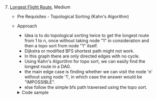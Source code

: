 
7. [Longest Flight Route](https://cses.fi/problemset/task/1680), Medium
    - Pre Requisites - Topological Sorting (Kahn's Algorithm)
    - Approach
        - Idea is to do topological sorting twice to get the longest route from 1 to n, once without taking node "1" in consideration and then a topo sort from node "1" itself.
        - Dijkstra or modified BFS shortest path might not work.
        - In this graph there are only directed edges with no cycle.
        - Using Kahn's Algortihm for topo sort, we can easily find the longest route in a DAG.
        - the main edge case is finding whether we can visit the node 'n' without using node '1', in which case the answer would be "IMPOSSIBLE".
        - else follow the simple bfs path traversed using the topo sort.
        <details>
        <summary>Code sample </summary>

        ```cpp
      
       void solve(){
          ll n, m;    cin >> n >> m;
          vector<ll> adj[n+1];
          vector<ll> id(n+1);

          while(m--){
              ll u, v;    cin >> u >> v;
              adj[u].push_back(v);
              id[v]++;
          }
          unordered_set<ll> topo;

          vector<ll> par(n+1, -1);
          queue<ll> bfs;

          for (ll i = 2; i<=n; i++){
              if (id[i] == 0) bfs.push(i);
          }


          while(bfs.size()){
              ll u = bfs.front();     bfs.pop();
              topo.insert(u);
              for (auto v: adj[u]){
                  id[v]--;
                  if (id[v] == 0) {
                      bfs.push(v);
                      par[v] = u;
                  }
              }
          }

          if (id[n] == 0 and topo.find(1) == topo.end())  {
              cout << "IMPOSSIBLE\n";
              return;
          }

          bfs.push(1);

          while(bfs.size()){
              ll u = bfs.front();     bfs.pop();
              topo.insert(u);
              for (auto v: adj[u]){
                  id[v]--;
                  if (id[v] == 0) {
                      bfs.push(v);
                      par[v] = u;
                  }
              }
          }


          if (par[n] == -1)     cout << "IMPOSSIBLE\n"; 
          else{
              vector<ll> temp;
              temp.push_back(n);
              while(temp.back() != 1){
                  temp.push_back(par[temp.back()]);
              }
              reverse(temp.begin(), temp.end());

              cout << temp.size() << endl;
              for (auto &i: temp){
                  cout << i << " ";
              }
          }
      }
       

        ```
        </details>

